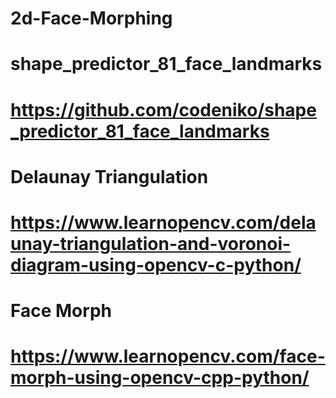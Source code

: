 # 2d-Face-Morphing

# shape_predictor_81_face_landmarks
# https://github.com/codeniko/shape_predictor_81_face_landmarks

# Delaunay Triangulation
# https://www.learnopencv.com/delaunay-triangulation-and-voronoi-diagram-using-opencv-c-python/

# Face Morph
# https://www.learnopencv.com/face-morph-using-opencv-cpp-python/
